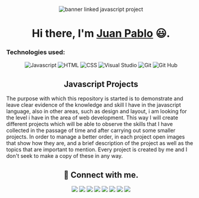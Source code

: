 <p align="center">
  <img src="https://user-images.githubusercontent.com/60229777/141693664-3cf506c8-0471-42a9-aeca-b3e44db17181.png" alt="banner linked javascript project">
</p>

<h1 align="center">
  Hi there, I'm <a href="https://github.com/jpcortesg1">Juan Pablo</a> 😃.
</h1>

### Technologies used:

<!-- https://github.com/Ileriayo/markdown-badges -->
<p align="center">
  <img src="https://img.shields.io/badge/javascript-%23323330.svg?style=for-the-badge&logo=javascript&logoColor=%23F7DF1E" alt="Javascript">
  <img src="https://img.shields.io/badge/html5-%23E34F26.svg?style=for-the-badge&logo=html5&logoColor=white" alt="HTML">
  <img src="https://img.shields.io/badge/css3-%231572B6.svg?style=for-the-badge&logo=css3&logoColor=white" alt="CSS">
  <img src="https://img.shields.io/badge/Visual%20Studio%20Code-0078d7.svg?style=for-the-badge&logo=visual-studio-code&logoColor=white" alt="Visual Studio">
  <img src="https://img.shields.io/badge/git-%23F05033.svg?style=for-the-badge&logo=git&logoColor=white" alt="Git">
  <img src="https://img.shields.io/badge/github-%23121011.svg?style=for-the-badge&logo=github&logoColor=white" alt="Git Hub">
</P>

<h2 align="center">
  Javascript Projects
</h2>

The purpose with which this repository is started is to demonstrate and leave clear evidence of the knowledge and skill I have in the javascript language, also in other areas, such as design and layout, i am looking for the level i have in the area of web development.
This way I will create different projects which will be able to observe the skills that I have collected in the passage of time and after carrying out some smaller projects.
In order to manage a better order, in each project open images that show how they are, and a brief description of the project as well as the topics that are important to mention.
Every project is created by me and I don't seek to make a copy of these in any way.

<h2 align="center">
  🤝 Connect with me.
</h2>

<p align="center">
  <a href="https://api.whatsapp.com/send?phone=573128949458&text=Hello%20Juan,%20I%20talk%20from%20github"><img src="https://img.shields.io/badge/WhatsApp-25D366?style=for-the-badge&logo=whatsapp&logoColor=white"></a>
  <a href="https://t.me/jpcortesg"><img src="https://img.shields.io/badge/Telegram-2CA5E0?style=for-the-badge&logo=telegram&logoColor=white"></a>
  <a href="https://m.me/juanpablo.cortesgonzalez.52"><img src="https://img.shields.io/badge/Messenger-00B2FF?style=for-the-badge&logo=messenger&logoColor=white"></a>
  <a href="https://www.facebook.com/juanpablo.cortesgonzalez.52"><img src="https://img.shields.io/badge/Facebook-1877F2?style=for-the-badge&logo=facebook&logoColor=white"></a>
  <a href="https://www.instagram.com/juan.pablo.cg/"><img src="https://img.shields.io/badge/Instagram-E4405F?style=for-the-badge&logo=instagram&logoColor=white"></a>
  <a href="https://twitter.com/JuanPab97093290?s=08"><img src="https://img.shields.io/badge/Twitter-1DA1F2?style=for-the-badge&logo=twitter&logoColor=white"></a>
  <a href="https://www.linkedin.com/in/juan-pablo-cortes-gonzalez-b5ab591b8/"><img src="https://img.shields.io/badge/LinkedIn-0077B5?style=for-the-badge&logo=linkedin&logoColor=white"></a>
  <a href="https://github.com/jpcortesg1"><img src="https://img.shields.io/badge/GitHub-100000?style=for-the-badge&logo=github&logoColor=white"></a>
</p>